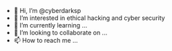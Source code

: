 - 👋 Hi, I’m @cyberdarksp
- 👀 I’m interested in ethical hacking and cyber security
- 🌱 I’m currently learning ...
- 💞️ I’m looking to collaborate on ...
- 📫 How to reach me ...

<!---
cyberdarksp/cyberdarksp is a ✨ special ✨ repository because its `README.md` (this file) appears on your GitHub profile.
You can click the Preview link to take a look at your changes.
--->
